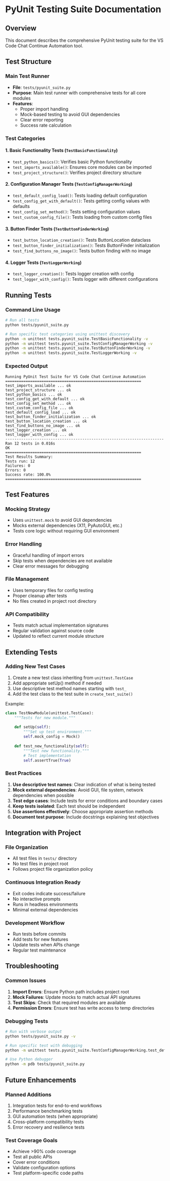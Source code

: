 # PyUnit Testing Suite Documentation

## Overview

This document describes the comprehensive PyUnit testing suite for the VS Code Chat Continue Automation tool.

## Test Structure

### Main Test Runner
- **File**: `tests/pyunit_suite.py`
- **Purpose**: Main test runner with comprehensive tests for all core modules
- **Features**: 
  - Proper import handling
  - Mock-based testing to avoid GUI dependencies
  - Clear error reporting
  - Success rate calculation

### Test Categories

#### 1. Basic Functionality Tests (`TestBasicFunctionality`)
- `test_python_basics()`: Verifies basic Python functionality
- `test_imports_available()`: Ensures core modules can be imported
- `test_project_structure()`: Verifies project directory structure

#### 2. Configuration Manager Tests (`TestConfigManagerWorking`)
- `test_default_config_load()`: Tests loading default configuration
- `test_config_get_with_default()`: Tests getting config values with defaults
- `test_config_set_method()`: Tests setting configuration values
- `test_custom_config_file()`: Tests loading from custom config files

#### 3. Button Finder Tests (`TestButtonFinderWorking`)
- `test_button_location_creation()`: Tests ButtonLocation dataclass
- `test_button_finder_initialization()`: Tests ButtonFinder initialization
- `test_find_buttons_no_image()`: Tests button finding with no image

#### 4. Logger Tests (`TestLoggerWorking`)
- `test_logger_creation()`: Tests logger creation with config
- `test_logger_with_config()`: Tests logger with different configurations

## Running Tests

### Command Line Usage

```bash
# Run all tests
python tests/pyunit_suite.py

# Run specific test categories using unittest discovery
python -m unittest tests.pyunit_suite.TestBasicFunctionality -v
python -m unittest tests.pyunit_suite.TestConfigManagerWorking -v
python -m unittest tests.pyunit_suite.TestButtonFinderWorking -v
python -m unittest tests.pyunit_suite.TestLoggerWorking -v
```

### Expected Output

```
Running PyUnit Test Suite for VS Code Chat Continue Automation
============================================================
test_imports_available ... ok
test_project_structure ... ok
test_python_basics ... ok
test_config_get_with_default ... ok
test_config_set_method ... ok
test_custom_config_file ... ok
test_default_config_load ... ok
test_button_finder_initialization ... ok
test_button_location_creation ... ok
test_find_buttons_no_image ... ok
test_logger_creation ... ok
test_logger_with_config ... ok
----------------------------------------------------------------------
Ran 12 tests in 0.016s
OK
============================================================
Test Results Summary:
Tests run: 12
Failures: 0
Errors: 0
Success rate: 100.0%
============================================================
```

## Test Features

### Mocking Strategy
- Uses `unittest.mock` to avoid GUI dependencies
- Mocks external dependencies (X11, PyAutoGUI, etc.)
- Tests core logic without requiring GUI environment

### Error Handling
- Graceful handling of import errors
- Skip tests when dependencies are not available
- Clear error messages for debugging

### File Management
- Uses temporary files for config testing
- Proper cleanup after tests
- No files created in project root directory

### API Compatibility
- Tests match actual implementation signatures
- Regular validation against source code
- Updated to reflect current module structure

## Extending Tests

### Adding New Test Cases

1. Create a new test class inheriting from `unittest.TestCase`
2. Add appropriate setUp() method if needed
3. Use descriptive test method names starting with `test_`
4. Add the test class to the test suite in `create_test_suite()`

Example:
```python
class TestNewModule(unittest.TestCase):
    """Tests for new module."""
    
    def setUp(self):
        """Set up test environment."""
        self.mock_config = Mock()
    
    def test_new_functionality(self):
        """Test new functionality."""
        # Test implementation
        self.assertTrue(True)
```

### Best Practices

1. **Use descriptive test names**: Clear indication of what is being tested
2. **Mock external dependencies**: Avoid GUI, file system, network dependencies when possible
3. **Test edge cases**: Include tests for error conditions and boundary cases
4. **Keep tests isolated**: Each test should be independent
5. **Use assertions effectively**: Choose appropriate assertion methods
6. **Document test purpose**: Include docstrings explaining test objectives

## Integration with Project

### File Organization
- All test files in `tests/` directory
- No test files in project root
- Follows project file organization policy

### Continuous Integration Ready
- Exit codes indicate success/failure
- No interactive prompts
- Runs in headless environments
- Minimal external dependencies

### Development Workflow
- Run tests before commits
- Add tests for new features
- Update tests when APIs change
- Regular test maintenance

## Troubleshooting

### Common Issues

1. **Import Errors**: Ensure Python path includes project root
2. **Mock Failures**: Update mocks to match actual API signatures
3. **Test Skips**: Check that required modules are available
4. **Permission Errors**: Ensure test has write access to temp directories

### Debugging Tests

```bash
# Run with verbose output
python tests/pyunit_suite.py -v

# Run specific test with debugging
python -m unittest tests.pyunit_suite.TestConfigManagerWorking.test_default_config_load -v

# Use Python debugger
python -m pdb tests/pyunit_suite.py
```

## Future Enhancements

### Planned Additions
1. Integration tests for end-to-end workflows
2. Performance benchmarking tests
3. GUI automation tests (when appropriate)
4. Cross-platform compatibility tests
5. Error recovery and resilience tests

### Test Coverage Goals
- Achieve >90% code coverage
- Test all public APIs
- Cover error conditions
- Validate configuration options
- Test platform-specific code paths
